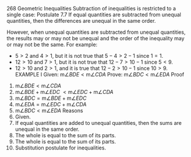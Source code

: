 268
Geometric Inequalities
Subtraction of inequalities is restricted to a single case:
Postulate 7.7 If equal quantities are subtracted from unequal quantities, then the differences are unequal in the same order.

However, when unequal quantities are subtracted from unequal quantities, the results may or may not be unequal and the order of the inequality may or may not be the same.
For example:
- $5>2$ and $4>1$, but it is not true that $5-4>2-1$ since $1=1$.
- $12>10$ and $7>1$, but it is not true that $12-7>10-1$ since $5<9$.
- $12>10$ and $2>1$, and it is true that $12-2>10-1$ since $10>9$.
EXAMPLE I
Given: $\mathrm{m} \angle B D E<\mathrm{m} \angle C D A$
Prove: $\mathrm{m} \angle B D C<\mathrm{m} \angle E D A$
Proof
1. $\mathrm{m} \angle B D E<\mathrm{m} \angle C D A$
2. $\mathrm{m} \angle B D E+\mathrm{m} \angle E D C$ $<\mathrm{m} \angle E D C+\mathrm{m} \angle C D A$
3. $\mathrm{m} \angle B D C=\mathrm{m} \angle B D E+\mathrm{m} \angle E D C$
4. $\mathrm{m} \angle E D A=\mathrm{m} \angle E D C+\mathrm{m} \angle C D A$
5. $\mathrm{m} \angle B D C<\mathrm{m} \angle E D A$
Reasons
1. Given.
2. If equal quantities are added to unequal quantities, then the sums are unequal in the same order.
3. The whole is equal to the sum of its parts.
4. The whole is equal to the sum of its parts.
5. Substitution postulate for inequalities.